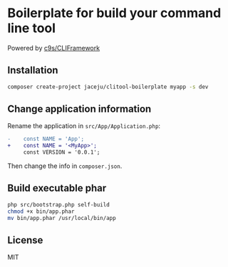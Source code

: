 # Boilerplate for build your command line tool

Powered by [c9s/CLIFramework](https://github.com/c9s/CLIFramework)

## Installation

```bash
composer create-project jaceju/clitool-boilerplate myapp -s dev
```

## Change application information

Rename the application in `src/App/Application.php`:

```diff
-    const NAME = 'App';
+    const NAME = '<MyApp>';
     const VERSION = '0.0.1';
```

Then change the info in `composer.json`.

## Build executable phar

```bash
php src/bootstrap.php self-build
chmod +x bin/app.phar
mv bin/app.phar /usr/local/bin/app
```

## License

MIT
